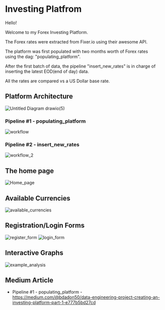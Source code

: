 # Investing Platfrom

Hello!

Welcome to my Forex Investing Platform.

The Forex rates were extracted from Fixer.io using their awesome API.

The platform was first populated with two months worth of Forex rates using the dag: "populating_platform". 

After the first batch of data, the pipeline "insert_new_rates" is in charge of inserting the latest EOD(end of day) data.

All the rates are compared vs a US Dollar base rate. 

## Platform Architecture
![Untitled Diagram drawio(5)](https://user-images.githubusercontent.com/65648983/210175503-8af728a4-b000-46c0-9eff-f0b0edd22848.png)



### Pipeline #1 - populating_platform
![workflow](https://user-images.githubusercontent.com/65648983/209153010-170cfa40-1cc0-4908-9bd6-1f87e6e01eb1.png)

### Pipeline #2 - insert_new_rates
![workflow_2](https://user-images.githubusercontent.com/65648983/210083958-01878e18-4d56-47ee-8ddf-4a0a140c569c.png)


## The home page
![Home_page](https://user-images.githubusercontent.com/65648983/210172554-70dd28ba-28fd-4c09-a71d-383157915dd7.png)


## Available Currencies
![available_currencies](https://user-images.githubusercontent.com/65648983/210172561-9f1d6cdd-c3f5-47e2-9492-068c83adbfa0.png)

## Registration/Login Forms
![register_form](https://user-images.githubusercontent.com/65648983/210172619-7b38ae88-6016-4781-bf34-3f2fa69bfbcb.png)
![login_form](https://user-images.githubusercontent.com/65648983/210172620-6d86bd6a-8fe1-41ea-89ce-2184cc1e398e.png)


## Interactive Graphs
![example_analysis](https://user-images.githubusercontent.com/65648983/210172603-2a3abb35-cc82-421a-b8b7-f15d7309fe06.png)

## Medium Article
  - Pipeline #1 - populating_platform - https://medium.com/@bdadon50/data-engineering-project-creating-an-investing-platform-part-1-e777b5bd27cd
